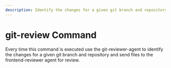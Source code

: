 ```yaml
---
description: Identify the changes for a given git branch and repository and then use the frontend-reviewer agent to review changes.
---
```


# git-review Command

Every time this command is executed use the git-reviewer-agent to identify the changes for a given git branch and repository and send files to the frontend-reviewer agent for review.
